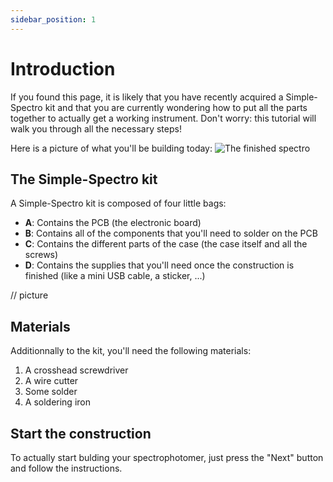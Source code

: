 ```yaml
---
sidebar_position: 1
---
```


# Introduction

If you found this page, it is likely that you have recently acquired a Simple-Spectro kit and that you are currently wondering how to put all the parts together to actually get a working instrument. Don't worry: this tutorial will walk you through all the necessary steps!

Here is a picture of what you'll be building today:
![The finished spectro](finished-spectro.JPG)

## The Simple-Spectro kit

A Simple-Spectro kit is composed of four little bags:

- **A**: Contains the PCB (the electronic board)
- **B**: Contains all of the components that you'll need to solder on the PCB
- **C**: Contains the different parts of the case (the case itself and all the screws)
- **D**: Contains the supplies that you'll need once the construction is finished (like a mini USB cable, a sticker, ...)

// picture

## Materials

Additionnally to the kit, you'll need the following materials:

1. A crosshead screwdriver
2. A wire cutter
3. Some solder
4. A soldering iron

## Start the construction

To actually start bulding your spectrophotomer, just press the "Next" button and follow the instructions.
